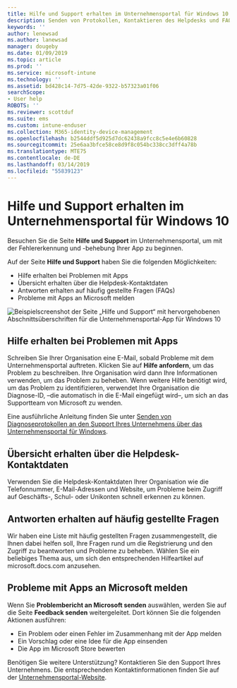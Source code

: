 ```yaml
---
title: Hilfe und Support erhalten im Unternehmensportal für Windows 10 | Microsoft Dokumentation
description: Senden von Protokollen, Kontaktieren des Helpdesks und FAQs auf der Seite „Hilfe und Support“ im Unternehmensportal
keywords: ''
author: lenewsad
ms.author: lanewsad
manager: dougeby
ms.date: 01/09/2019
ms.topic: article
ms.prod: ''
ms.service: microsoft-intune
ms.technology: ''
ms.assetid: bd428c14-7d75-42de-9322-b57323a01f06
searchScope:
- User help
ROBOTS: ''
ms.reviewer: scottduf
ms.suite: ems
ms.custom: intune-enduser
ms.collection: M365-identity-device-management
ms.openlocfilehash: b2544ddf5d925d7dc62438a9fcc8c5e4e6b60828
ms.sourcegitcommit: 25e6aa3bfce58ce8d9f8c054bc338cc3dff4a78b
ms.translationtype: MTE75
ms.contentlocale: de-DE
ms.lasthandoff: 03/14/2019
ms.locfileid: "55839123"
---
```

# <a name="get-help-and-support-in-company-portal-for-windows-10"></a>Hilfe und Support erhalten im Unternehmensportal für Windows 10

Besuchen Sie die Seite **Hilfe und Support** im Unternehmensportal, um mit der Fehlererkennung und -behebung Ihrer App zu beginnen.   

Auf der Seite **Hilfe und Support** haben Sie die folgenden Möglichkeiten:  

* Hilfe erhalten bei Problemen mit Apps
* Übersicht erhalten über die Helpdesk-Kontaktdaten
* Antworten erhalten auf häufig gestellte Fragen (FAQs) 
* Probleme mit Apps an Microsoft melden

![Beispielscreenshot der Seite „Hilfe und Support“ mit hervorgehobenen Abschnittsüberschriften für die Unternehmensportal-App für Windows 10](./media/1812_UCP_Help_Support_sections.png)  

## <a name="get-help-with-app-problems"></a>Hilfe erhalten bei Problemen mit Apps

Schreiben Sie Ihrer Organisation eine E-Mail, sobald Probleme mit dem Unternehmensportal auftreten. Klicken Sie auf **Hilfe anfordern**, um das Problem zu beschreiben. Ihre Organisation wird dann Ihre Informationen verwenden, um das Problem zu beheben. Wenn weitere Hilfe benötigt wird, um das Problem zu identifizieren, verwendet Ihre Organisation die Diagnose-ID, &ndash;die automatisch in die E-Mail eingefügt wird&ndash;, um sich an das Supportteam von Microsoft zu wenden.  

Eine ausführliche Anleitung finden Sie unter [Senden von Diagnoseprotokollen an den Support Ihres Unternehmens über das Unternehmensportal für Windows](send-logs-to-your-it-admin-cp-windows.md).  

## <a name="view-helpdesk-contact-details"></a>Übersicht erhalten über die Helpdesk-Kontaktdaten  
Verwenden Sie die Helpdesk-Kontaktdaten Ihrer Organisation wie die Telefonnummer, E-Mail-Adressen und Website, um Probleme beim Zugriff auf Geschäfts-, Schul- oder Unikonten schnell erkennen zu können.  

## <a name="find-answers-to-frequently-asked-questions"></a>Antworten erhalten auf häufig gestellte Fragen  
Wir haben eine Liste mit häufig gestellten Fragen zusammengestellt, die Ihnen dabei helfen soll, Ihre Fragen rund um die Registrierung und den Zugriff zu beantworten und Probleme zu beheben. Wählen Sie ein beliebiges Thema aus, um sich den entsprechenden Hilfeartikel auf microsoft.docs.com anzusehen.  

## <a name="report-app-problems-to-microsoft"></a>Probleme mit Apps an Microsoft melden  
Wenn Sie **Problembericht an Microsoft senden** auswählen, werden Sie auf die Seite **Feedback senden** weitergeleitet. Dort können Sie die folgenden Aktionen ausführen:

* Ein Problem oder einen Fehler im Zusammenhang mit der App melden  
* Ein Vorschlag oder eine Idee für die App einsenden  
* Die App im Microsoft Store bewerten   


Benötigen Sie weitere Unterstützung? Kontaktieren Sie den Support Ihres Unternehmens. Die entsprechenden Kontaktinformationen finden Sie auf der [Unternehmensportal-Website](https://go.microsoft.com/fwlink/?linkid=2010980).

